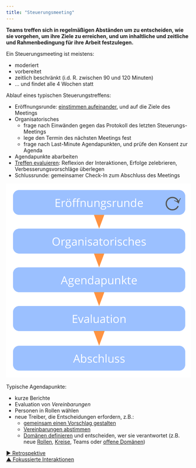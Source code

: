 ```yaml
---
title: "Steuerungsmeeting"
---
```



**Teams treffen sich in regelmäßigen Abständen um zu entscheiden, wie sie vorgehen, um ihre Ziele zu erreichen, und um inhaltliche und zeitliche und Rahmenbedingung für ihre Arbeit festzulegen.**

Ein Steuerungsmeeting ist meistens:

- moderiert 
- vorbereitet 
- zeitlich beschränkt (i.d. R. zwischen 90 und 120 Minuten)
- ... und findet alle 4 Wochen statt

Ablauf eines typischen Steuerungstreffens:

- Eröffnungsrunde: [einstimmen aufeinander](check-in.html), und auf die Ziele des Meetings
- Organisatorisches 
    - frage nach Einwänden gegen das Protokoll des letzten Steuerungs-Meetings
    - lege den Termin des nächsten Meetings fest
    - frage nach Last-Minute Agendapunkten, und prüfe den Konsent zur Agenda
- Agendapunkte abarbeiten 
- [Treffen evaluieren](evaluate-meetings.html): Reflexion der Interaktionen, Erfolge zelebrieren, Verbesserungsvorschläge überlegen
- Schlussrunde: gemeinsamer Check-In zum Abschluss des Meetings

![Die Phasen eines Steuerungsmeetings](img/meetings/governance-meeting.png)

Typische Agendapunkte:

- kurze Berichte 
- Evaluation von <dfn data-info="Vereinbarung: Eine gemeinsam beschlossene Richtlinie, ein Prozess, ein Protokoll oder eine Policy, die den den Wertfluss in der Organisation steuert.">Vereinbarungen</dfn>
- Personen in Rollen wählen 
- neue Treiber, die Entscheidungen erfordern, z.B.: 
    - [gemeinsam einen Vorschlag gestalten](co-create-proposals.html)
    - [Vereinbarungen abstimmen](consent-decision-making.html)
    - [Domänen definieren](clarify-domains.html) und entscheiden, wer sie verantwortet (z.B. neue [Rollen](role.html), [Kreise](circle.html), Teams oder [offene Domänen](open-domain.html))

[&#9654; Retrospektive](retrospective.html)<br/>[&#9650; Fokussierte Interaktionen](focused-interactions.html)

